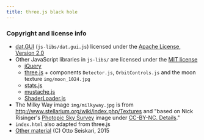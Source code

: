 ```yaml
---
title: three.js black hole
---
```


### Copyright and license info

 * [dat.GUI](http://code.google.com/p/dat-gui) (`js-libs/dat.gui.js`)  licensed under the [Apache License, Version 2.0](http://www.apache.org/licenses/LICENSE-2.0)
 * Other JavaScript libraries in `js-libs/` are licensed under the [MIT license](https://tldrlegal.com/license/mit-license)
   - [jQuery](https://jquery.org)
   - [three.js](https://threejs.org) + components `Detector.js`, `OrbitControls.js` and the moon texture `img/moon_1024.jpg`
   - [stats.js](https://github.com/mrdoob/stats.js)
   - [mustache.js](https://github.com/janl/mustache.js)
   - [ShaderLoader.js](https://github.com/codecruzer/webgl-shader-loader-js)
 * The Milky Way image `img/milkyway.jpg` is from http://www.stellarium.org/wiki/index.php/Textures and "based on Nick Risinger's [Photopic Sky Survey](http://skysurvey.org/) image under [CC-BY-NC. Details](http://creativecommons.org/licenses/by-nc/2.0/)."
 * `index.html` also adapted from three.js
 * [Other material](https://github.com/oseiskar/black-hole) (C) Otto Seiskari, 2015
